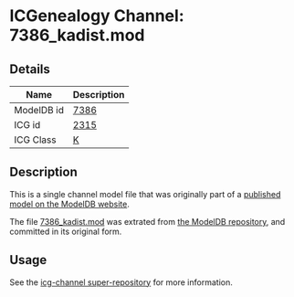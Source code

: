 # ICGenealogy Channel: 7386\_kadist.mod

## Details

Name | Description
---- | -----------
ModelDB id | [7386](http://senselab.med.yale.edu/ModelDB/ShowModel.cshtml?model=7386)
ICG id | [2315](http://icg.neurotheory.ox.ac.uk/channels/1/2315)
ICG Class | [K](http://icg.neurotheory.ox.ac.uk/channels/1)

## Description

This is a single channel model file that was originally part of a [published model on the ModelDB website](http://senselab.med.yale.edu/mModelDB/ShowModel.cshtml?model=7386).

The file [7386\_kadist.mod](7386_kadist.mod) was extrated from [the ModelDB repository](http://senselab.med.yale.edu/ModelDB/ShowModel.cshtml?model=7386), and committed in its original form.

## Usage

See the [icg-channel super-repository](https://github.com/icgenealogy/icg-channels) for more information.